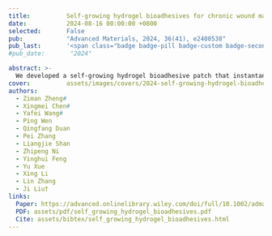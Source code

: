 ```yaml
---
title:          Self-growing hydrogel bioadhesives for chronic wound management
date:           2024-08-16 00:00:00 +0800
selected:       False
pub:            "Advanced Materials, 2024, 36(41), e2408538"
pub_last:       '<span class="badge badge-pill badge-custom badge-secondary">Journal</span>'
#pub_date:       "2024"

abstract: >-
  We developed a self-growing hydrogel bioadhesive patch that instantaneously adheres to biological tissues and progressively strengthens over 120 h to mechanically contract chronic wounds and enhance healing efficacy.
cover:          assets/images/covers/2024-self-growing-hydrogel-bioadhesives.PNG
authors:
  - Ziman Zheng#
  - Xingmei Chen#
  - Yafei Wang#
  - Ping Wen
  - Qingfang Duan
  - Pei Zhang
  - Liangjie Shan
  - Zhipeng Ni
  - Yinghui Feng
  - Yu Xue
  - Xing Li
  - Lin Zhang
  - Ji Liu†
links:
  Paper: https://advanced.onlinelibrary.wiley.com/doi/full/10.1002/adma.202408538
  PDF: assets/pdf/self_growing_hydrogel_bioadhesives.pdf
  Cite: assets/bibtex/self_growing_hydrogel_bioadhesives.html
---
```


